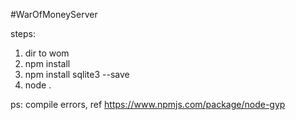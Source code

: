 #WarOfMoneyServer

steps:
1. dir to wom
2. npm install
3. npm install sqlite3 --save
4. node .

ps:
compile errors, ref https://www.npmjs.com/package/node-gyp